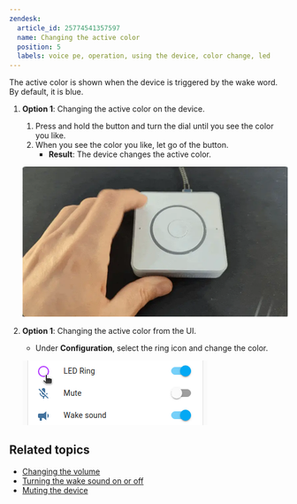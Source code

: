 ```yaml
---
zendesk:
  article_id: 25774541357597
  name: Changing the active color
  position: 5
  labels: voice pe, operation, using the device, color change, led
---
```


The active color is shown when the device is triggered by the wake word. By default, it is blue.

1. **Option 1**: Changing the active color on the device.
   1. Press and hold the button and turn the dial until you see the color you like.
   2. When you see the color you like, let go of the button.
      - **Result**: The device changes the active color.

    ![Clip showing how to change the color using the hardware dial](/static/img/voice-pe/voice_change_active_color.webp)

2. **Option 1**: Changing the active color from the UI.
   - Under **Configuration**, select the ring icon and change the color.

    ![Screenshot showing how to change the color from the UI](/static/img/voice-pe/voice_change_ring_color_02.png)

## Related topics

- [Changing the volume](/hc/en-us/articles/25773395022237)
- [Turning the wake sound on or off](/hc/en-us/articles/25774481113629)
- [Muting the device](/hc/en-us/articles/25774403768477)